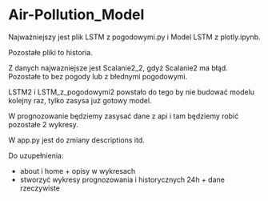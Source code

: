 # Air-Pollution_Model

Najważniejszy jest plik LSTM z pogodowymi.py i Model LSTM z plotly.ipynb.

Pozostałe pliki to historia. 

Z danych najwazniejsze jest Scalanie2_2, gdyż Scalanie2 ma błąd. Pozostałe to bez pogody lub z błednymi pogodowymi.

LSTM2 i LSTM_z_pogodowymi2 powstało do tego by nie budować modelu kolejny raz, tylko zasysa już 
gotowy model. 

W prognozowanie będziemy zasysać dane z api i tam będziemy robić pozostałe 2 wykresy.

W app.py jest do zmiany descriptions itd.

Do uzupełnienia:
- about i home + opisy w wykresach
- stworzyć wykresy prognozowania i historycznych 24h + dane rzeczywiste
